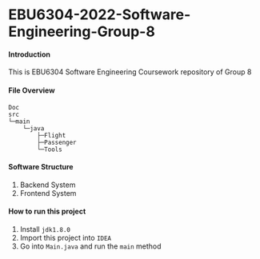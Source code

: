 # EBU6304-2022-Software-Engineering-Group-8

#### Introduction
This is EBU6304 Software Engineering Coursework repository of Group 8

#### File Overview
```
Doc
src
└─main
    └─java
        ├─Flight
        ├─Passenger
        └─Tools
```

#### Software Structure
1. Backend System
2. Frontend System

#### How to run this project

1. Install `jdk1.8.0`
2. Import this project into `IDEA`
3. Go into `Main.java` and run the `main` method
